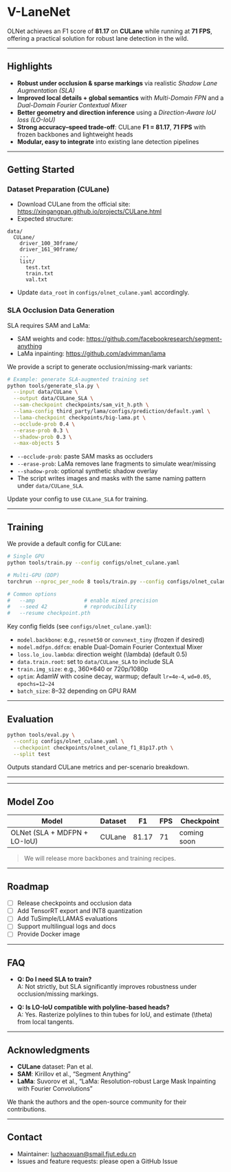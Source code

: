 # V-LaneNet


OLNet achieves an F1 score of **81.17** on **CULane** while running at **71 FPS**, offering a practical solution for robust lane detection in the wild.


---

## Highlights
- **Robust under occlusion & sparse markings** via realistic *Shadow Lane Augmentation (SLA)*
- **Improved local details + global semantics** with *Multi-Domain FPN* and a *Dual-Domain Fourier Contextual Mixer*
- **Better geometry and direction inference** using a *Direction-Aware IoU loss (LO-IoU)*
- **Strong accuracy–speed trade-off**: CULane **F1 = 81.17**, **71 FPS** with frozen backbones and lightweight heads
- **Modular, easy to integrate** into existing lane detection pipelines

---




## Getting Started



### Dataset Preparation (CULane)
- Download CULane from the official site: https://xingangpan.github.io/projects/CULane.html
- Expected structure:
```
data/
  CULane/
    driver_100_30frame/
    driver_161_90frame/
    ...
    list/
      test.txt
      train.txt
      val.txt
```
- Update `data_root` in `configs/olnet_culane.yaml` accordingly.

### SLA Occlusion Data Generation
SLA requires SAM and LaMa:

- SAM weights and code: https://github.com/facebookresearch/segment-anything  
- LaMa inpainting: https://github.com/advimman/lama

We provide a script to generate occlusion/missing-mark variants:
```bash
# Example: generate SLA-augmented training set
python tools/generate_sla.py \
  --input data/CULane \
  --output data/CULane_SLA \
  --sam-checkpoint checkpoints/sam_vit_h.pth \
  --lama-config third_party/lama/configs/prediction/default.yaml \
  --lama-checkpoint checkpoints/big-lama.pt \
  --occlude-prob 0.4 \
  --erase-prob 0.3 \
  --shadow-prob 0.3 \
  --max-objects 5
```
- `--occlude-prob`: paste SAM masks as occluders
- `--erase-prob`: LaMa removes lane fragments to simulate wear/missing
- `--shadow-prob`: optional synthetic shadow overlay
- The script writes images and masks with the same naming pattern under `data/CULane_SLA`.

Update your config to use `CULane_SLA` for training.

---

## Training
We provide a default config for CULane:
```bash
# Single GPU
python tools/train.py --config configs/olnet_culane.yaml

# Multi-GPU (DDP)
torchrun --nproc_per_node 8 tools/train.py --config configs/olnet_culane.yaml

# Common options
#   --amp                # enable mixed precision
#   --seed 42            # reproducibility
#   --resume checkpoint.pth
```

Key config fields (see `configs/olnet_culane.yaml`):
- `model.backbone`: e.g., `resnet50` or `convnext_tiny` (frozen if desired)
- `model.mdfpn.ddfcm`: enable Dual-Domain Fourier Contextual Mixer
- `loss.lo_iou.lambda`: direction weight \(\lambda\) (default 0.5)
- `data.train.root`: set to `data/CULane_SLA` to include SLA
- `train.img_size`: e.g., 360×640 or 720p/1080p
- `optim`: AdamW with cosine decay, warmup; default `lr=4e-4`, `wd=0.05`, `epochs=12–24`
- `batch_size`: 8–32 depending on GPU RAM

---

## Evaluation
```bash
python tools/eval.py \
  --config configs/olnet_culane.yaml \
  --checkpoint checkpoints/olnet_culane_f1_81p17.pth \
  --split test
```
Outputs standard CULane metrics and per-scenario breakdown.

---




---

## Model Zoo
| Model | Dataset | F1 | FPS | Checkpoint |
|------|---------|----|-----|------------|
| OLNet (SLA + MDFPN + LO-IoU) | CULane | 81.17 | 71 | coming soon |

> We will release more backbones and training recipes.

---

## Roadmap
- [ ] Release checkpoints and occlusion data
- [ ] Add TensorRT export and INT8 quantization
- [ ] Add TuSimple/LLAMAS evaluations
- [ ] Support multilingual logs and docs
- [ ] Provide Docker image

---

## FAQ
- **Q: Do I need SLA to train?**  
  A: Not strictly, but SLA significantly improves robustness under occlusion/missing markings.

- **Q: Is LO-IoU compatible with polyline-based heads?**  
  A: Yes. Rasterize polylines to thin tubes for IoU, and estimate \(\theta\) from local tangents.


---



## Acknowledgments
- **CULane** dataset: Pan et al.  
- **SAM**: Kirillov et al., “Segment Anything”  
- **LaMa**: Suvorov et al., “LaMa: Resolution-robust Large Mask Inpainting with Fourier Convolutions”

We thank the authors and the open-source community for their contributions.

---

## Contact
- Maintainer: luzhaoxuan@smail.fjut.edu.cn
- Issues and feature requests: please open a GitHub Issue

